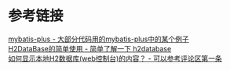 # 参考链接  
[mybatis-plus - 大部分代码用的mybatis-plus中的某个例子](https://gitee.com/baomidou/mybatisplus-spring-boot/tree/2.x)  
[H2DataBase的简单使用 - 简单了解一下 h2database](https://blog.csdn.net/cswhit/article/details/89489406)  
[如何显示本地H2数据库(web控制台)的内容？ - 可以参考评论区第一条](https://cloud.tencent.com/developer/ask/96072)  
